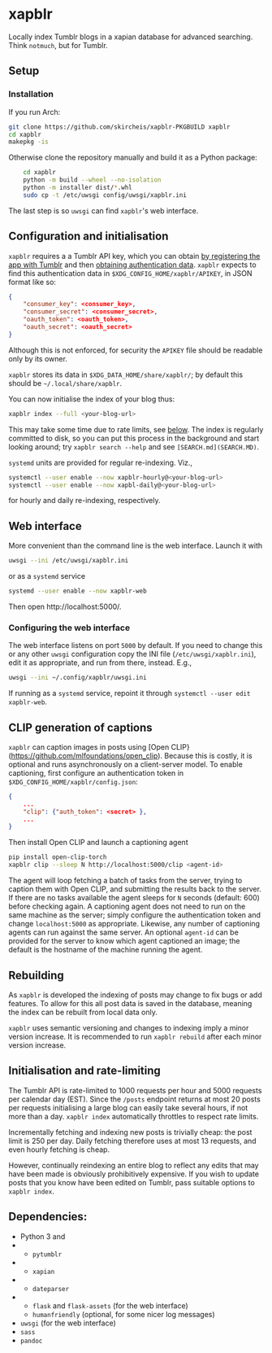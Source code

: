 xapblr
======

Locally index Tumblr blogs in a xapian database for advanced searching.
Think `notmuch`, but for Tumblr.

## Setup

### Installation

If you run Arch:
```sh
git clone https://github.com/skircheis/xapblr-PKGBUILD xapblr
cd xapblr
makepkg -is
```

Otherwise clone the repository manually and build it as a Python package:
```sh
    cd xapblr
    python -m build --wheel --no-isolation
    python -m installer dist/*.whl
    sudo cp -t /etc/uwsgi config/uwsgi/xapblr.ini
```
The last step is so `uwsgi` can find `xapblr`'s web interface.

## Configuration and initialisation

`xapblr` requires a a Tumblr API key, which you can obtain [by registering the app with Tumblr](https://www.tumblr.com/oauth/apps) and then [obtaining authentication data](https://api.tumblr.com/console/calls/user/info).
`xapblr` expects to find this authentication data in `$XDG_CONFIG_HOME/xapblr/APIKEY`, in JSON format like so:
```json
{
    "consumer_key": <consumer_key>,
    "consumer_secret": <consumer_secret>,
    "oauth_token": <oauth_token>,
    "oauth_secret": <oauth_secret>
}
```
Although this is not enforced, for security the `APIKEY` file should be readable only by its
owner.

`xapblr` stores its data in `$XDG_DATA_HOME/share/xapblr/`; by default this
should be `~/.local/share/xapblr`.

You can now initialise the index of your blog thus:
```sh
xapblr index --full <your-blog-url>
```
This may take some time due to rate limits, see [below](#initialisation-and-rate-limiting).
The index is regularly committed to disk, so you can put this process in the background and start looking around;
try `xapblr search --help` and see `[SEARCH.md](SEARCH.MD)`.

`systemd` units are provided for regular re-indexing.
Viz.,
```sh
systemctl --user enable --now xapblr-hourly@<your-blog-url>
systemctl --user enable --now xapbl-daily@<your-blog-url>
```
for hourly and daily re-indexing, respectively.

## Web interface

More convenient than the command line is the web interface.
Launch it with
```sh
uwsgi --ini /etc/uwsgi/xapblr.ini
```
or as a `systemd` service
```sh
systemd --user enable --now xapblr-web
```
Then open http://localhost:5000/.

### Configuring the web interface

The web interface listens on port `5000` by default.
If you need to change this or any other `uwsgi` configuration copy the INI file (`/etc/uwsgi/xapblr.ini`), edit it as appropriate, and run from there, instead.
E.g.,
```sh
uwsgi --ini ~/.config/xapblr/uwsgi.ini
```
If running as a `systemd` service, repoint it through `systemctl --user edit xapblr-web`.

## CLIP generation of captions

`xapblr` can caption images in posts using [Open CLIP}(https://github.com/mlfoundations/open_clip).
Because this is costly, it is optional and runs asynchronously on a client-server model.
To enable captioning, first configure an authentication token in `$XDG_CONFIG_HOME/xapblr/config.json`:
```json
{
    ...
    "clip": {"auth_token": <secret> },
    ...
}
```
Then install Open CLIP and launch a captioning agent
```sh
pip install open-clip-torch
xapblr clip --sleep N http://localhost:5000/clip <agent-id>
```
The agent will loop fetching a batch of tasks from the server, trying to caption them with Open CLIP, and submitting the results back to the server.
If there are no tasks available the agent sleeps for `N` seconds (default: 600) before checking again.
A captioning agent does not need to run on the same machine as the server; simply configure the authentication token and change `localhost:5000` as appropriate.
Likewise, any number of captioning agents can run against the same server.
An optional `agent-id` can be provided for the server to know which agent captioned an image;
the default is the hostname of the machine running the agent.

## Rebuilding

As `xapblr` is developed the indexing of posts may change to fix bugs or add
features. To allow for this all post data is saved in the database, meaning the
index can be rebuilt from local data only.

`xapblr` uses semantic versioning and changes to indexing imply a minor version increase.
It is recommended to run `xapblr rebuild` after each minor version increase.


## Initialisation and rate-limiting

The Tumblr API is rate-limited to 1000 requests per hour and 5000 requests per
calendar day (EST). Since the `/posts` endpoint returns at most 20 posts per
requests initialising a large blog can easily take several hours, if not more
than a day. `xapblr index` automatically throttles to respect rate limits.

Incrementally fetching and indexing new posts is trivially cheap: the post
limit is 250 per day. Daily fetching therefore uses at most 13 requests, and
even hourly fetching is cheap.

However, continually reindexing an entire blog to reflect any edits that may
have been made is obviously prohibitively expensive. If you wish to update
posts that you know have been edited on Tumblr, pass suitable options to
`xapblr index`.

## Dependencies: ##
 * Python 3 and
 * * `pytumblr`
 * * `xapian`
 * * `dateparser`
 * * `flask` and `flask-assets` (for the web interface)
   * `humanfriendly` (optional, for some nicer log messages)
 * `uwsgi` (for the web interface)
 * `sass`
 * `pandoc`
